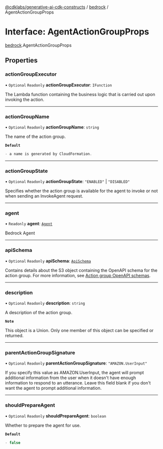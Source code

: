 [@cdklabs/generative-ai-cdk-constructs](/docs/api) / [bedrock](/docs/api/modules/bedrock.md) / AgentActionGroupProps

# Interface: AgentActionGroupProps

[bedrock](/docs/api/modules/bedrock.md).AgentActionGroupProps

## Properties

### actionGroupExecutor

• `Optional` `Readonly` **actionGroupExecutor**: `IFunction`

The Lambda function containing the business logic that is carried out upon invoking the action.

___

### actionGroupName

• `Optional` `Readonly` **actionGroupName**: `string`

The name of the action group.

**`Default`**

```ts
- a name is generated by CloudFormation.
```

___

### actionGroupState

• `Optional` `Readonly` **actionGroupState**: ``"ENABLED"`` \| ``"DISABLED"``

Specifies whether the action group is available for the agent to invoke or not when sending an InvokeAgent request.

___

### agent

• `Readonly` **agent**: [`Agent`](/docs/api/classes/bedrock.Agent.md)

Bedrock Agent

___

### apiSchema

• `Optional` `Readonly` **apiSchema**: [`ApiSchema`](/docs/api/classes/bedrock.ApiSchema.md)

Contains details about the S3 object containing the OpenAPI schema for the action group. For more information, see
[Action group OpenAPI schemas](https://docs.aws.amazon.com/bedrock/latest/userguide/agents-api-schema.html).

___

### description

• `Optional` `Readonly` **description**: `string`

A description of the action group.

**`Note`**

This object is a Union. Only one member of this object can be specified or returned.

___

### parentActionGroupSignature

• `Optional` `Readonly` **parentActionGroupSignature**: ``"AMAZON.UserInput"``

If you specify this value as AMAZON.UserInput, the agent will prompt additional information from the user when it
doesn't have enough information to respond to an utterance. Leave this field blank if you don't want the agent to
prompt additional information.

___

### shouldPrepareAgent

• `Optional` `Readonly` **shouldPrepareAgent**: `boolean`

Whether to prepare the agent for use.

**`Default`**

```ts
- false
```
